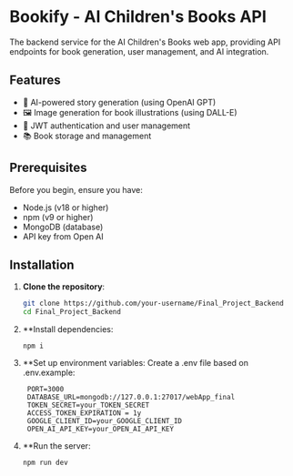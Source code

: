 # Bookify - AI Children's Books API


The backend service for the AI Children's Books web app, providing API endpoints for book generation, user management, and AI integration.

## Features

- 🤖 AI-powered story generation (using OpenAI GPT)
- 🖼️ Image generation for book illustrations (using DALL-E)
- 🔐 JWT authentication and user management
- 📚 Book storage and management

## Prerequisites

Before you begin, ensure you have:

- Node.js (v18 or higher)
- npm (v9 or higher)
- MongoDB (database)
- API key from Open AI

## Installation

1. **Clone the repository**:
   ```bash
   git clone https://github.com/your-username/Final_Project_Backend
   cd Final_Project_Backend
   ```
2. **Install dependencies:
   ```
   npm i
   ```
3. **Set up environment variables:
    Create a .env file based on .env.example:
   ```
    PORT=3000
    DATABASE_URL=mongodb://127.0.0.1:27017/webApp_final
    TOKEN_SECRET=your_TOKEN_SECRET
    ACCESS_TOKEN_EXPIRATION = 1y
    GOOGLE_CLIENT_ID=your_GOOGLE_CLIENT_ID
    OPEN_AI_API_KEY=your_OPEN_AI_API_KEY
   ```
4. **Run the server:
   ```
   npm run dev
   ```

    

  
